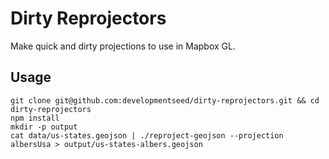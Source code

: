 # Dirty Reprojectors
Make quick and dirty projections to use in Mapbox GL.

## Usage

```
git clone git@github.com:developmentseed/dirty-reprojectors.git && cd dirty-reprojectors
npm install
mkdir -p output
cat data/us-states.geojson | ./reproject-geojson --projection albersUsa > output/us-states-albers.geojson
```
